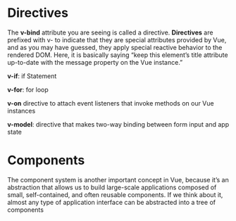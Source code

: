 # Directives

The **v-bind** attribute you are seeing is called a directive. **Directives** are prefixed with v- to indicate that they are special attributes provided by Vue, and as you may have guessed, they apply special reactive behavior to the rendered DOM. Here, it is basically saying “keep this element’s title attribute up-to-date with the message property on the Vue instance.”

**v-if**: if Statement

**v-for**: for loop

**v-on** directive to attach event listeners that invoke methods on our Vue instances

**v-model**: directive that makes two-way binding between form input and app state

# Components

The component system is another important concept in Vue, because it’s an abstraction that allows us to build large-scale applications composed of small, self-contained, and often reusable components. If we think about it, almost any type of application interface can be abstracted into a tree of components

